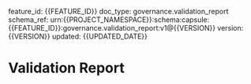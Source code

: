 feature_id: {{FEATURE_ID}}
doc_type: governance.validation_report
schema_ref: urn:{{PROJECT_NAMESPACE}}:schema:capsule:{{FEATURE_ID}}:governance.validation_report:v1@{{VERSION}}
version: {{VERSION}}
updated: {{UPDATED_DATE}}

# Validation Report

<!-- Summarize validator outputs and follow-ups. -->

